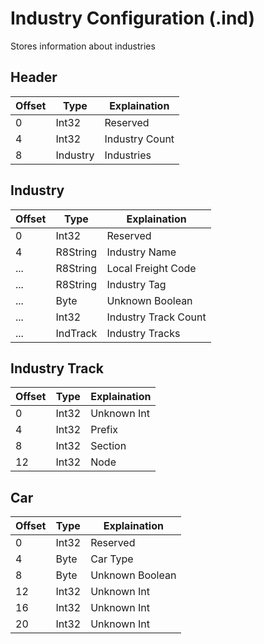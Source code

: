 # Industry Configuration (.ind)

Stores information about industries

## Header

| Offset | Type     | Explaination   |
| ------ | -------- | -------------- |
| 0      | Int32    | Reserved       |
| 4      | Int32    | Industry Count |
| 8      | Industry | Industries     |

## Industry

| Offset | Type     | Explaination         |
| ------ | -------- | -------------------- |
| 0      | Int32    | Reserved             |
| 4      | R8String | Industry Name        |
| ...    | R8String | Local Freight Code   |
| ...    | R8String | Industry Tag         |
| ...    | Byte     | Unknown Boolean      |
| ...    | Int32    | Industry Track Count |
| ...    | IndTrack | Industry Tracks      |

## Industry Track

| Offset | Type  | Explaination |
| ------ | ----- | ------------ |
| 0      | Int32 | Unknown Int  |
| 4      | Int32 | Prefix       |
| 8      | Int32 | Section      |
| 12     | Int32 | Node         |

## Car

| Offset | Type  | Explaination    |
| ------ | ----- | --------------- |
| 0      | Int32 | Reserved        |
| 4      | Byte  | Car Type        |
| 8      | Byte  | Unknown Boolean |
| 12     | Int32 | Unknown Int     |
| 16     | Int32 | Unknown Int     |
| 20     | Int32 | Unknown Int     |
